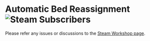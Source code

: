 # Automatic Bed Reassignment    ![Steam Subscribers](https://img.shields.io/badge/dynamic/xml.svg?label=Steam+Subscribers&query=//table/tr[2]/td[1]&colorB=blue&url=https://steamcommunity.com/sharedfiles/filedetails/%3Fid=2404555784&suffix=+total)
Please refer any issues or discussions to the [Steam Workshop page](https://steamcommunity.com/sharedfiles/filedetails/?id=2404555784).
